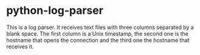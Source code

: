 # python-log-parser
This is a log parser. It receives text files with three columns separated by a blank space. The first column is a Unix timestamp, the second one is the hostname that opens the connection and the third one the hostname that receives it.

